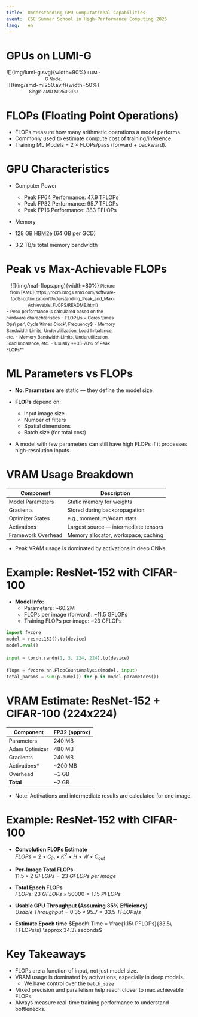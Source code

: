 ```yaml
---
title:  Understanding GPU Computational Capabilities
event:  CSC Summer School in High-Performance Computing 2025
lang:   en
---
```


# GPUs on LUMI-G

<div class="column"  style="width:50%; text-align: center;">
  ![](img/lumi-g.svg){width=90%}
  <small>LUMI-G Node.</small>
</div>
<div class="column"  style="width:50%; text-align: center;">
  ![](img/amd-mi250.avif){width=50%}
  <small>Single AMD MI250 GPU</small>
</div>

# FLOPs (Floating Point Operations)

- FLOPs measure how many arithmetic operations a model performs.
- Commonly used to estimate compute cost of training/inference.
- Training ML Models = 2 × FLOPs/pass (forward + backward).

# GPU Characteristics
- Computer Power
    - Peak FP64 Performance: 47.9 TFLOPs
    - Peak FP32 Performance: 95.7 TFLOPs
    - Peak FP16 Performance: 383 TFLOPs

- Memory
- 128 GB HBM2e (64 GB per GCD)
- 3.2 TB/s total memory bandwidth

# Peak vs Max-Achievable FLOPs
<div class="column"  style="width:60%; text-align: center;">
  ![](img/maf-flops.png){width=80%}
  <small>Picture from [AMD](https://rocm.blogs.amd.com/software-tools-optimization/Understanding_Peak_and_Max-Achievable_FLOPS/README.html)</small>
</div>
<div class="column"  style="width:60%">
  - <small>Peak performance is calculated based on the hardware charachteristics</small>
  - <small>FLOPs/s = Cores \times Ops\ per\ Cycle \times Clock\ Frequency$</small>
  - <small>Memory Bandwidth Limits, Underutilization, Load Imbalance, etc.</small>
  - <small>Memory Bandwidth Limits, Underutilization, Load Imbalance, etc.</small>
  - <small>Usually **35-70% of Peak FLOPs**</small>
</div>

# ML Parameters vs FLOPs

- **No. Parameters** are static — they define the model size.
- **FLOPs** depend on:
    - Input image size
    - Number of filters
    - Spatial dimensions
    - Batch size (for total cost)

- A model with few parameters can still have high FLOPs if it processes high-resolution inputs.

# VRAM Usage Breakdown

| Component            | Description                                  |
|---------------------|----------------------------------------------|
| Model Parameters     | Static memory for weights                    |
| Gradients            | Stored during backpropagation                |
| Optimizer States     | e.g., momentum/Adam stats                    |
| Activations          | Largest source — intermediate tensors        |
| Framework Overhead   | Memory allocator, workspace, caching         |

- Peak VRAM usage is dominated by activations in deep CNNs.

# Example: ResNet-152 with CIFAR-100

- **Model Info:**
    - Parameters: ~60.2M
    - FLOPs per image (forward): ~11.5 GFLOPs
    - Training FLOPs per image: ~23 GFLOPs

```python
import fvcore
model = resnet152().to(device)
model.eval()

input = torch.randn(1, 3, 224, 224).to(device)

flops = fvcore.nn.FlopCountAnalysis(model, input)
total_params = sum(p.numel() for p in model.parameters())
```

# VRAM Estimate: ResNet-152 + CIFAR-100 (224x224)

| Component          | FP32 (approx) |
|-------------------|---------------|
| Parameters         | 240 MB        |
| Adam  Optimizer    | 480 MB        |
| Gradients          | 240 MB        |
| Activations*       | ~200 MB       |
| Overhead           | ~1 GB         |
| **Total**          | ~2 GB         |

- Note: Activations and intermediate results are calculated for one image.

# Example: ResNet-152 with CIFAR-100

- **Convolution FLOPs Estimate**  
$FLOPs = 2 \times C_{in} \times K^2 \times H \times W \times C_{out}$

- **Per-Image Total FLOPs**  
$11.5 \times 2\ GFLOPs = 23\ GFLOPs\ per\ image$

- **Total Epoch FLOPs**  
$FLOPs:\ 23\ GFLOPs \times 50000 = 1.15\ PFLOPs$


- **Usable GPU Throughput (Assuming 35% Efficiency)**  
$Usable\ Throughput = 0.35 \times 95.7 = 33.5\ TFLOPs/s$


- **Estimate Epoch time**
$Epoch\ Time = \frac{1.15\ PFLOPs}{33.5\ TFLOPs/s} \approx 34.3\ seconds$

# Key Takeaways

- FLOPs are a function of input, not just model size.
- VRAM usage is dominated by activations, especially in deep models. 
  - We have control over the `batch_size`
- Mixed precision and parallelism help reach closer to max achievable FLOPs.
- Always measure real-time training performance to understand bottlenecks.
